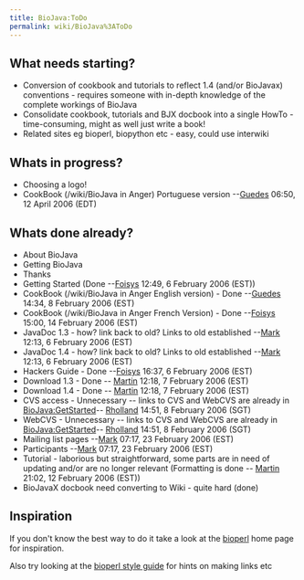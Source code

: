 ```yaml
---
title: BioJava:ToDo
permalink: wiki/BioJava%3AToDo
---
```


What needs starting?
--------------------

-   Conversion of cookbook and tutorials to reflect 1.4 (and/or
    BioJavax) conventions - requires someone with in-depth knowledge of
    the complete workings of BioJava
-   Consolidate cookbook, tutorials and BJX docbook into a single
    HowTo - time-consuming, might as well just write a book!
-   Related sites eg bioperl, biopython etc - easy, could use interwiki

Whats in progress?
------------------

-   Choosing a logo!
-   CookBook (/wiki/BioJava in Anger) Portuguese
    version --[Guedes](User:Guedes "wikilink") 06:50, 12 April 2006
    (EDT)

Whats done already?
-------------------

-   About BioJava
-   Getting BioJava
-   Thanks
-   Getting Started (Done --[Foisys](User:Foisys "wikilink") 12:49, 6
    February 2006 (EST))
-   CookBook (/wiki/BioJava in Anger English version) -
    Done --[Guedes](User:Guedes "wikilink") 14:34, 8 February 2006 (EST)
-   CookBook (/wiki/BioJava in Anger French Version) -
    Done --[Foisys](User:Foisys "wikilink") 15:00, 14 February 2006
    (EST)
-   JavaDoc 1.3 - how? link back to old? Links to old
    established --[Mark](User:Mark "wikilink") 12:13, 6 February 2006
    (EST)
-   JavaDoc 1.4 - how? link back to old? Links to old
    established --[Mark](User:Mark "wikilink") 12:13, 6 February 2006
    (EST)
-   Hackers Guide - Done --[Foisys](User:Foisys "wikilink") 16:37, 6
    February 2006 (EST)
-   Download 1.3 - Done -- [Martin](User:Martin "wikilink") 12:18, 7
    February 2006 (EST)
-   Download 1.4 - Done -- [Martin](User:Martin "wikilink") 12:18, 7
    February 2006 (EST)
-   CVS access - Unnecessary -- links to CVS and WebCVS are already in
    <BioJava:GetStarted>-- [Rholland](User:Rholland "wikilink") 14:51, 8
    February 2006 (SGT)
-   WebCVS - Unnecessary -- links to CVS and WebCVS are already in
    <BioJava:GetStarted>-- [Rholland](User:Rholland "wikilink") 14:51, 8
    February 2006 (SGT)
-   Mailing list pages --[Mark](User:Mark "wikilink") 07:17, 23 February
    2006 (EST)
-   Participants --[Mark](User:Mark "wikilink") 07:17, 23 February 2006
    (EST)
-   Tutorial - laborious but straightforward, some parts are in need of
    updating and/or are no longer relevant (Formatting is done --
    [Martin](User:Martin "wikilink") 21:02, 12 February 2006 (EST))
-   BioJavaX docbook need converting to Wiki - quite hard (done)

Inspiration
-----------

If you don't know the best way to do it take a look at the
[bioperl](bp:Main_Page "wikilink") home page for inspiration.

Also try looking at the [bioperl style guide](bp:Style_guide "wikilink")
for hints on making links etc
